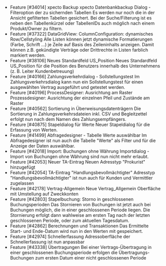 * Feature [#34014] xpecto Backup
xpecto Datenbankbackup Dialog - Filteroption der zu sichernden Tabellen
Es werden nur noch die in der Ansicht gefilterten Tabellen gesichert. Bei der Suche/Filterung ist es neben den Tabellenkürzel oder TabellenIDs auch möglich nach einem Produkt/Owner zu filtern.
* Feature [#37322] DataGridView: ColumnConfiguration: dynamisches Row/Cellstyling
Alle Listen können jetzt dynamische Formatierungen (Farbe, Schrift ...) je Zeile auf Basis des Zeileninhalts anzeigen.
Damit können z.B. gekündigte Verträge oder Drittrechte in Listen farblich markiert werden.
* Feature [#38106] Neues Standardfeld US_Position
Neues Standardfeld US_Position für die Position des Benutzers innerhalb des Unternehmens (z. B. Leiter Kundenbetreuung)
* Feature [#40166] Zahlungsverkehrdialog - Sollstellungstest
Im Zahlungsverkehrsdialog kann nun ein Sollstellungstest für einen ausgewählten Vertrag ausgeführt und getestet werden.
* Feature [#40196] ProcessDesigner: Ausrichtung am Raster
Prozessdesigner: Ausrichtung der einzelnen Pfeil und Zustände am Raster
* Feature [#40562] Sortierung in Überweisungsdatenträgern
Die Sortierung in Zahlungsverkehrsdateien inkl. CSV und Begleitzettel erfolgt nun nach dem Namen des Zahlungsempfängers.
* Feature [#40875] Stapeldialog für Werte
Neuer Stapeldialog für die Erfassung von Werten.
* Feature [#41499] Abfragedesigner - Tabelle Werte auswählbar
Im Abfragedesigner ist nun auch die Tabelle "Werte" als Filter und für die Anzeige der Daten auswählbar.
* Feature [#42018] Import: Buchungen ohne Währung
Importdialog - Import von Buchungen ohne Währung sind nun nicht mehr erlaubt.
* Feature [#42053] Neuer TA-Eintrag
Neuen Adresstyp "Prokurist" hinzugefügt
* Feature [#42054] TA-Eintrag "Handlungsbevollmächtigter"
Adresstyp "Handlungsbevollmächtigter" ist nun auch für Kunden und Vermittler zugelassen
* Feature [#42178] Vertrag-Allgemein
Neue Vertrag_Allgemein Oberfläche mit Umstellung auf Zweckkonten
* Feature [#42803] Stapelbuchung: Storno in geschlossenen Buchungsperioden
Das Stornieren von Buchungen ist jetzt auch bei Buchungen möglich, die in einer geschlossenen Periode liegen. Die Stornierung erfolgt dann wahlweise am ersten Tag nach der letzten geschlossenen Periode, oder zum aktuellen Tagesdatum.
* Feature [#42862] Berechnungen und Transaktionen
Das Ermittelte Start- und Ende-Datum wird nun in den Werten mit gespeichert.
* Feature [#42974] Schnellerfassung
Adressoberfläche der Schnellerfassung ist nun anpassbar
* Feature [#43338] Übertragungen
Bei einer Vertrags-Übertragung in einer geschlossenen Buchungsperiode erfolgen die Übertragungs-Buchungen zum ersten Datum einer nicht geschlossenen Periode
